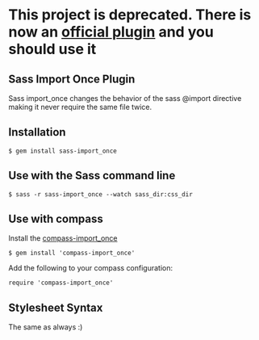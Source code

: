 # This project is deprecated. There is now an [official plugin](https://github.com/chriseppstein/compass/blob/master/import-once/README.md) and you should use it 

## Sass Import Once Plugin

Sass import_once changes the behavior of the sass @import directive making it never require the same file twice.

## Installation

    $ gem install sass-import_once

## Use with the Sass command line

    $ sass -r sass-import_once --watch sass_dir:css_dir

## Use with compass

Install the [compass-import_once](https://www.github.com/theblacksmith/compass-import_once)

    $ gem install 'compass-import_once'

Add the following to your compass configuration:

    require 'compass-import_once'

## Stylesheet Syntax

The same as always :)
